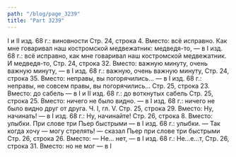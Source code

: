 ```yaml
---
path: "/blog/page_3239"
title: "Part 3239"
---
```


I и II изд. 68 г.: виновности
Стр. 24, строка 4.
Вместо: всё исправно. Как мне говаривал наш костромской медвежатник: медведя-то, — в I изд. 68 г.: всё исправно, как мне говаривал наш костромской медвежатник. И медведя-то,
Стр. 24, строка 32.
Вместо: важную минуту, очень важную минуту, — в I изд. 68 г.: важную, очень важную минуту,
Стр. 24, строка 35.
Вместо: неправы, вы погорячились... — в I изд. 68 г.: неправы, не совсем правы, вы погорячились...
Стр. 25, строка 23.
Вместо: до сабель — в I и II изд. 68 г.: до воткнутых сабель
Стр. 25, строка 25.
Вместо: ничего не было видно. — в I изд. 68 г.: ничего не было видно друг от друга.
Ч. I, гл. V.
Стр. 25, строка 29.
Вместо: Ну, начинать! — в I изд. 68 г.: Ну, начинайте!
Стр. 26, строка 8.
Вместо: улыбки.
При слове три Пьер быстрыми — в I изд. 68 г.: улыбки. — Так когда хочу — могу стрелять! — сказал Пьер при слове три быстрыми
Стр. 26, строка 26.
Вместо: — Не... нет, — в I изд. 68 г.: Не...е...т,
Стр. 26, строка 31.
Вместо: но не мог — в I
